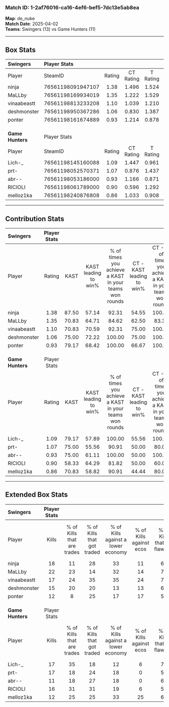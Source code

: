 ### Match ID: 1-2af76016-ca16-4ef6-bef5-7dc13e5ab8ea  
**Map**: de_nuke  
**Match Date**: 2025-04-02  
**Teams**: Swingers (13) vs Game Hunters (11)  

---  

## Box Stats  

| **Swingers**     | Player Stats      |        |           |          |       |      |       |         |        |      |     |
| :- | :- | :-: | :-: | :-: | :-: | :-: | :-: | :-: | :-: | :-: | :-: |
| Player           | SteamID           | Rating | CT Rating | T Rating | KAST  | ADR  | Kills | Assists | Deaths | K/D  | HS% |
| ninja            | 76561198091947107 |  1.38  |   1.496   |  1.524   | 87.50 | 88.4 |  18   |    8    |   13   | 1.38 | 27  |
| MaLLby           | 76561198169934019 |  1.35  |   1.222   |  1.529   | 70.83 | 94.1 |  22   |    3    |   15   | 1.47 | 45  |
| vinaabeastt      | 76561198813233208 |  1.10  |   1.039   |  1.210   | 70.83 | 76.9 |  17   |    4    |   16   | 1.06 | 64  |
| deshmonster      | 76561198950367286 |  1.06  |   0.830   |  1.387   | 75.00 | 62.0 |  15   |    1    |   13   | 1.15 | 33  |
| ponter           | 76561198161674889 |  0.93  |   1.214   |  0.878   | 79.17 | 56.8 |  12   |    8    |   16   | 0.75 | 50  |
|                  |                   |        |           |          |       |      |       |         |        |      |     |
|                  |                   |        |           |          |       |      |       |         |        |      |     |
|                  |                   |        |           |          |       |      |       |         |        |      |     |
| **Game Hunters** | Player Stats      |        |           |          |       |      |       |         |        |      |     |
| Player           | SteamID           | Rating | CT Rating | T Rating | KAST  | ADR  | Kills | Assists | Deaths | K/D  | HS% |
| Lich-_           | 76561198145160088 |  1.09  |   1.447   |  0.961   | 79.17 | 73.1 |  17   |    7    |   19   | 0.89 | 47  |
| prt-             | 76561198052570371 |  1.07  |   0.876   |  1.437   | 75.00 | 68.3 |  17   |    1    |   17   | 1.00 | 64  |
| abr--            | 76561198053186000 |  0.93  |   1.166   |  0.871   | 75.00 | 62.5 |  11   |    3    |   13   | 0.85 | 63  |
| RICIOLI          | 76561198061789000 |  0.90  |   0.596   |  1.292   | 58.33 | 68.2 |  16   |    4    |   18   | 0.89 | 68  |
| melloz1ka        | 76561198240876808 |  0.86  |   1.033   |  0.908   | 70.83 | 63.8 |  12   |    5    |   17   | 0.71 | 58  |
---  

## Contribution Stats  

| **Swingers**     | Player Stats |       |                      |                                                        |                           |                                                             |                          |                                                            |
| :- | :-: | :-: | :-: | :-: | :-: | :-: | :-: | :-: |
| Player           |    Rating    | KAST  | KAST leading to win% | % of times you achieve a KAST in your teams won rounds | CT - KAST leading to win% | CT - % of times you achieve a KAST in your teams won rounds | T - KAST leading to win% | T - % of times you achieve a KAST in your teams won rounds |
| ninja            |     1.38     | 87.50 |        57.14         |                         92.31                          |           54.55           |                           100.00                            |          60.00           |                           85.71                            |
| MaLLby           |     1.35     | 70.83 |        64.71         |                         84.62                          |           62.50           |                            83.33                            |          66.67           |                           85.71                            |
| vinaabeastt      |     1.10     | 70.83 |        70.59         |                         92.31                          |           75.00           |                           100.00                            |          66.67           |                           85.71                            |
| deshmonster      |     1.06     | 75.00 |        72.22         |                         100.00                         |           75.00           |                           100.00                            |          70.00           |                           100.00                           |
| ponter           |     0.93     | 79.17 |        68.42         |                         100.00                         |           66.67           |                           100.00                            |          70.00           |                           100.00                           |
|                  |              |       |                      |                                                        |                           |                                                             |                          |                                                            |
|                  |              |       |                      |                                                        |                           |                                                             |                          |                                                            |
|                  |              |       |                      |                                                        |                           |                                                             |                          |                                                            |
| **Game Hunters** | Player Stats |       |                      |                                                        |                           |                                                             |                          |                                                            |
| Player           |    Rating    | KAST  | KAST leading to win% | % of times you achieve a KAST in your teams won rounds | CT - KAST leading to win% | CT - % of times you achieve a KAST in your teams won rounds | T - KAST leading to win% | T - % of times you achieve a KAST in your teams won rounds |
| Lich-_           |     1.09     | 79.17 |        57.89         |                         100.00                         |           55.56           |                           100.00                            |          60.00           |                           100.00                           |
| prt-             |     1.07     | 75.00 |        55.56         |                         90.91                          |           50.00           |                            80.00                            |          60.00           |                           100.00                           |
| abr--            |     0.93     | 75.00 |        61.11         |                         100.00                         |           50.00           |                           100.00                            |          75.00           |                           100.00                           |
| RICIOLI          |     0.90     | 58.33 |        64.29         |                         81.82                          |           50.00           |                            60.00                            |          75.00           |                           100.00                           |
| melloz1ka        |     0.86     | 70.83 |        58.82         |                         90.91                          |           44.44           |                            80.00                            |          75.00           |                           100.00                           |
---  

## Extended Box Stats  

| **Swingers**     | Player Stats |                            |                            |                                    |                         |                              |                                 |        |                             |                                     |                          |                               |                            |
| :- | :-: | :-: | :-: | :-: | :-: | :-: | :-: | :-: | :-: | :-: | :-: | :-: | :-: |
| Player           |    Kills     | % of Kills that are trades | % of Kills that got traded | % of Kills against a lower economy | % of Kills against ecos | % of Kills that are flawless | % of Kills that are close duels | Deaths | % of Deaths that get traded | % of Deaths against a lower economy | % of Deaths against ecos | % of Deaths that are flawless | % of Deaths that are close |
| ninja            |      18      |             11             |             28             |                 33                 |           11            |              61              |               11                |   13   |             54              |                  8                  |            8             |              46               |             8              |
| MaLLby           |      22      |             23             |             14             |                 32                 |           14            |              73              |                0                |   15   |             13              |                  7                  |            7             |              73               |             0              |
| vinaabeastt      |      17      |             24             |             35             |                 35                 |           24            |              76              |                6                |   16   |             13              |                 13                  |            6             |              69               |             0              |
| deshmonster      |      15      |             20             |             20             |                 13                 |           13            |              67              |               13                |   13   |             15              |                  8                  |            8             |              77               |             15             |
| ponter           |      12      |             8              |             25             |                 17                 |           17            |              58              |                8                |   16   |             31              |                 13                  |            6             |              63               |             6              |
|                  |              |                            |                            |                                    |                         |                              |                                 |        |                             |                                     |                          |                               |                            |
|                  |              |                            |                            |                                    |                         |                              |                                 |        |                             |                                     |                          |                               |                            |
|                  |              |                            |                            |                                    |                         |                              |                                 |        |                             |                                     |                          |                               |                            |
| **Game Hunters** | Player Stats |                            |                            |                                    |                         |                              |                                 |        |                             |                                     |                          |                               |                            |
| Player           |    Kills     | % of Kills that are trades | % of Kills that got traded | % of Kills against a lower economy | % of Kills against ecos | % of Kills that are flawless | % of Kills that are close duels | Deaths | % of Deaths that get traded | % of Deaths against a lower economy | % of Deaths against ecos | % of Deaths that are flawless | % of Deaths that are close |
| Lich-_           |      17      |             35             |             18             |                 12                 |            6            |              71              |                0                |   19   |             26              |                 16                  |            5             |              63               |             11             |
| prt-             |      17      |             18             |             24             |                 18                 |            0            |              53              |               18                |   17   |             24              |                 12                  |            0             |              71               |             6              |
| abr--            |      11      |             18             |             27             |                 18                 |            0            |              64              |                9                |   13   |             31              |                  8                  |            0             |              77               |             15             |
| RICIOLI          |      16      |             31             |             31             |                 19                 |            6            |              56              |                0                |   18   |             11              |                 17                  |            0             |              83               |             0              |
| melloz1ka        |      12      |             25             |             25             |                 33                 |           25            |              67              |                0                |   17   |             29              |                 18                  |            6             |              47               |             6              |
